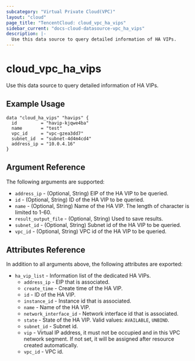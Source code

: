 ```yaml
---
subcategory: "Virtual Private Cloud(VPC)"
layout: "cloud"
page_title: "TencentCloud: cloud_vpc_ha_vips"
sidebar_current: "docs-cloud-datasource-vpc_ha_vips"
description: |-
  Use this data source to query detailed information of HA VIPs.
---
```


# cloud_vpc_ha_vips

Use this data source to query detailed information of HA VIPs.

## Example Usage

```hcl
data "cloud_ha_vips" "havips" {
  id         = "havip-kjqwe4ba"
  name       = "test"
  vpc_id     = "vpc-gzea3dd7"
  subnet_id  = "subnet-4d4m4cd4"
  address_ip = "10.0.4.16"
}
```

## Argument Reference

The following arguments are supported:

* `address_ip` - (Optional, String) EIP of the HA VIP to be queried.
* `id` - (Optional, String) ID of the HA VIP to be queried.
* `name` - (Optional, String) Name of the HA VIP. The length of character is limited to 1-60.
* `result_output_file` - (Optional, String) Used to save results.
* `subnet_id` - (Optional, String) Subnet id of the HA VIP to be queried.
* `vpc_id` - (Optional, String) VPC id of the HA VIP to be queried.

## Attributes Reference

In addition to all arguments above, the following attributes are exported:

* `ha_vip_list` - Information list of the dedicated HA VIPs.
  * `address_ip` - EIP that is associated.
  * `create_time` - Create time of the HA VIP.
  * `id` - ID of the HA VIP.
  * `instance_id` - Instance id that is associated.
  * `name` - Name of the HA VIP.
  * `network_interface_id` - Network interface id that is associated.
  * `state` - State of the HA VIP. Valid values: `AVAILABLE`, `UNBIND`.
  * `subnet_id` - Subnet id.
  * `vip` - Virtual IP address, it must not be occupied and in this VPC network segment. If not set, it will be assigned after resource created automatically.
  * `vpc_id` - VPC id.


